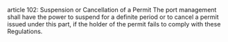 article 102: Suspension or Cancellation of a Permit
The port management shall have the power to suspend for a definite period or to cancel a permit issued under this part, if the holder of the permit fails to comply with these Regulations. 
<ul>
</ul>